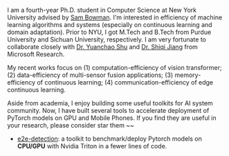 I am a fourth-year Ph.D. student in Computer Science at New York University advised by [Sam Bowman](https://cims.nyu.edu/~sbowman/). I'm interested in efficiency of machine learning algorithms and systems (especially on continuous learning and domain adaptation). Prior to NYU, I got M.Tech and B.Tech from Purdue University and Sichuan University, respectively. I am very fortunate to collaborate closely with [Dr. Yuanchao Shu](https://yshu.org) and [Dr. Shiqi Jiang](https://chrisplus.me/) from Microsoft Research. 

My recent works focus on (1) computation-efficiency of vision transformer; (2) data-efficiency of multi-sensor fusion applications; (3) memory-efficiency of continuous learning; (4) communication-efficiency of edge continuous learning.

Aside from academia, I enjoy building some useful toolkits for AI system community. Now, I have built several tools to accelerate deployment of PyTorch models on GPU and Mobile Phones. If you find they are useful in your research, please consider star them ~~
- [e2e-detection](https://github.com/efficient-edge/e2e-detection): a toolkit to benchmark/deploy Pytorch models on __CPU/GPU__ with Nvidia Triton in a fewer lines of code. 
<!-- - Cheetah [[Github](https://github.com/efficient-edge/Cheetah)] ![Github stars](https://img.shields.io/github/stars/efficient-edge/Cheetah.svg): benchmark/deploy/optimize PyTorch vision transformer models on __Android devices__ with Alibaba MNN in a fewer lines of code.  -->
